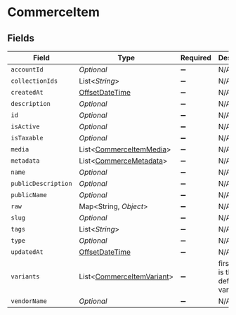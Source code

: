 # CommerceItem


## Fields

| Field                                                                                     | Type                                                                                      | Required                                                                                  | Description                                                                               |
| ----------------------------------------------------------------------------------------- | ----------------------------------------------------------------------------------------- | ----------------------------------------------------------------------------------------- | ----------------------------------------------------------------------------------------- |
| `accountId`                                                                               | *Optional<String>*                                                                        | :heavy_minus_sign:                                                                        | N/A                                                                                       |
| `collectionIds`                                                                           | List<*String*>                                                                            | :heavy_minus_sign:                                                                        | N/A                                                                                       |
| `createdAt`                                                                               | [OffsetDateTime](https://docs.oracle.com/javase/8/docs/api/java/time/OffsetDateTime.html) | :heavy_minus_sign:                                                                        | N/A                                                                                       |
| `description`                                                                             | *Optional<String>*                                                                        | :heavy_minus_sign:                                                                        | N/A                                                                                       |
| `id`                                                                                      | *Optional<String>*                                                                        | :heavy_minus_sign:                                                                        | N/A                                                                                       |
| `isActive`                                                                                | *Optional<Boolean>*                                                                       | :heavy_minus_sign:                                                                        | N/A                                                                                       |
| `isTaxable`                                                                               | *Optional<Boolean>*                                                                       | :heavy_minus_sign:                                                                        | N/A                                                                                       |
| `media`                                                                                   | List<[CommerceItemMedia](../../models/shared/CommerceItemMedia.md)>                       | :heavy_minus_sign:                                                                        | N/A                                                                                       |
| `metadata`                                                                                | List<[CommerceMetadata](../../models/shared/CommerceMetadata.md)>                         | :heavy_minus_sign:                                                                        | N/A                                                                                       |
| `name`                                                                                    | *Optional<String>*                                                                        | :heavy_minus_sign:                                                                        | N/A                                                                                       |
| `publicDescription`                                                                       | *Optional<String>*                                                                        | :heavy_minus_sign:                                                                        | N/A                                                                                       |
| `publicName`                                                                              | *Optional<String>*                                                                        | :heavy_minus_sign:                                                                        | N/A                                                                                       |
| `raw`                                                                                     | Map<String, *Object*>                                                                     | :heavy_minus_sign:                                                                        | N/A                                                                                       |
| `slug`                                                                                    | *Optional<String>*                                                                        | :heavy_minus_sign:                                                                        | N/A                                                                                       |
| `tags`                                                                                    | List<*String*>                                                                            | :heavy_minus_sign:                                                                        | N/A                                                                                       |
| `type`                                                                                    | *Optional<String>*                                                                        | :heavy_minus_sign:                                                                        | N/A                                                                                       |
| `updatedAt`                                                                               | [OffsetDateTime](https://docs.oracle.com/javase/8/docs/api/java/time/OffsetDateTime.html) | :heavy_minus_sign:                                                                        | N/A                                                                                       |
| `variants`                                                                                | List<[CommerceItemVariant](../../models/shared/CommerceItemVariant.md)>                   | :heavy_minus_sign:                                                                        | first variant is the default variant                                                      |
| `vendorName`                                                                              | *Optional<String>*                                                                        | :heavy_minus_sign:                                                                        | N/A                                                                                       |